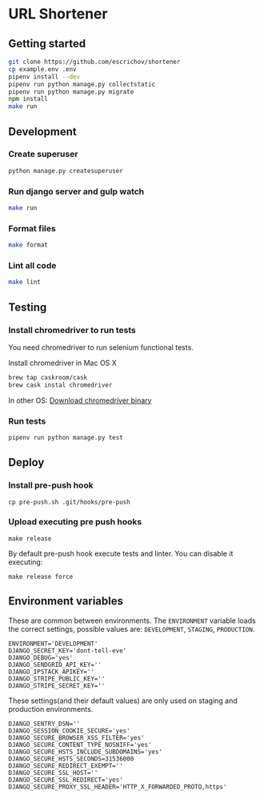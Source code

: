 # URL Shortener

## Getting started

```bash
git clone https://github.com/escrichov/shortener
cp example.env .env
pipenv install --dev
pipenv run python manage.py collectstatic
pipenv run python manage.py migrate
npm install
make run
```

## Development

### Create superuser

```bash
python manage.py createsuperuser
```

### Run django server and gulp watch

```bash
make run
```

### Format files

```bash
make format
```

### Lint all code

```bash
make lint
```

## Testing

### Install chromedriver to run tests

You need chromedriver to run selenium functional tests.

Install chromedriver in Mac OS X

```bash
brew tap caskroom/cask
brew cask instal chromedriver
```

In other OS: [Download chromedriver binary](http://chromedriver.chromium.org/getting-started)


### Run tests

```bash
pipenv run python manage.py test
```

## Deploy

### Install pre-push hook

```
cp pre-push.sh .git/hooks/pre-push
```

### Upload executing pre push hooks

```
make release
```

By default pre-push hook execute tests and linter. You can disable it executing:

```
make release force
```

## Environment variables

These are common between environments. The `ENVIRONMENT` variable loads the correct settings, possible values are: `DEVELOPMENT`, `STAGING`, `PRODUCTION`.

```
ENVIRONMENT='DEVELOPMENT'
DJANGO_SECRET_KEY='dont-tell-eve'
DJANGO_DEBUG='yes'
DJANGO_SENDGRID_API_KEY=''
DJANGO_IPSTACK_APIKEY=''
DJANGO_STRIPE_PUBLIC_KEY=''
DJANGO_STRIPE_SECRET_KEY=''
```

These settings(and their default values) are only used on staging and production environments.

```
DJANGO_SENTRY_DSN=''
DJANGO_SESSION_COOKIE_SECURE='yes'
DJANGO_SECURE_BROWSER_XSS_FILTER='yes'
DJANGO_SECURE_CONTENT_TYPE_NOSNIFF='yes'
DJANGO_SECURE_HSTS_INCLUDE_SUBDOMAINS='yes'
DJANGO_SECURE_HSTS_SECONDS=31536000
DJANGO_SECURE_REDIRECT_EXEMPT=''
DJANGO_SECURE_SSL_HOST=''
DJANGO_SECURE_SSL_REDIRECT='yes'
DJANGO_SECURE_PROXY_SSL_HEADER='HTTP_X_FORWARDED_PROTO,https'
```
